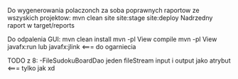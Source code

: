 Do wygenerowania polaczonch za soba poprawnych raportow ze wszyskich projektow:
mvn clean site site:stage site:deploy 
Nadrzedny raport w target/reports

Do odpalenia GUI:
mvn clean install
mvn -pl View compile
mvn -pl View javafx:run lub javafx:jlink   <=== do ogarniecia 

TODO z 8:
-FileSudokuBoardDao jeden fileStream input i output jako atrybut <=== tylko jak xd 

